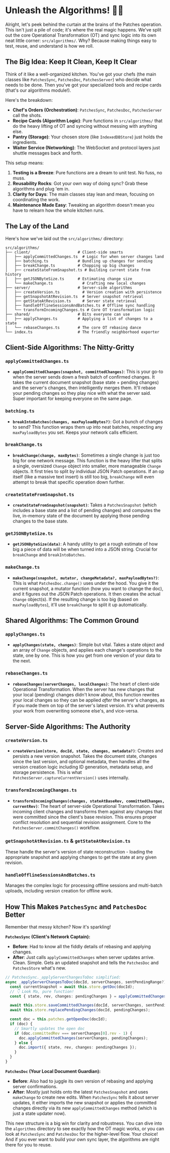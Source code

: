 # Unleash the Algorithms! 🧙‍♂️

Alright, let's peek behind the curtain at the brains of the Patches operation. This isn't just a pile of code; it's where the real magic happens. We've split out the core Operational Transformation (OT) and sync logic into its own neat little corner: `src/algorithms/`. Why? Because making things easy to test, reuse, and understand is how we roll.

## The Big Idea: Keep It Clean, Keep It Clear

Think of it like a well-organized kitchen. You've got your chefs (the main classes like `PatchesSync`, `PatchesDoc`, `PatchesServer`) who decide what needs to be done. Then you've got your specialized tools and recipe cards (that's our algorithms module!).

Here's the breakdown:

- **Chef's Orders (Orchestration)**: `PatchesSync`, `PatchesDoc`, `PatchesServer` call the shots.
- **Recipe Cards (Algorithm Logic)**: Pure functions in `src/algorithms/` that do the heavy lifting of OT and syncing without messing with anything else.
- **Pantry (Storage)**: Your chosen store (like `IndexedDBStore`) just holds the ingredients.
- **Waiter Service (Networking)**: The WebSocket and protocol layers just shuttle messages back and forth.

This setup means:

1.  **Testing is a Breeze**: Pure functions are a dream to unit test. No fuss, no muss.
2.  **Reusability Rocks**: Got your own way of doing sync? Grab these algorithms and plug 'em in.
3.  **Clarity for Days**: The main classes stay lean and mean, focusing on coordinating the work.
4.  **Maintenance Made Easy**: Tweaking an algorithm doesn't mean you have to relearn how the whole kitchen runs.

## The Lay of the Land

Here's how we've laid out the `src/algorithms/` directory:

```
src/algorithms/
├── client/                     # Client-side smarts
│   ├── applyCommittedChanges.ts  # Logic for when server changes land
│   ├── batching.ts             # Bundling up changes for sending
│   ├── breakChange.ts          # Chopping up big changes
│   ├── createStateFromSnapshot.ts # Building current state from history
│   ├── getJSONByteSize.ts      # Estimating change size
│   └── makeChange.ts             # Crafting new local changes
├── server/                     # Server-side algorithms
│   ├── createVersion.ts          # Version creation with persistence
│   ├── getSnapshotAtRevision.ts  # Server snapshot retrieval
│   ├── getStateAtRevision.ts     # Server state retrieval
│   ├── handleOfflineSessionsAndBatches.ts # Offline sync handling
│   └── transformIncomingChanges.ts # Core OT transformation logic
├── shared/                     # Bits everyone can use
│   ├── applyChanges.ts         # Applying a list of changes to a state
│   └── rebaseChanges.ts        # The core OT rebasing dance
└── index.ts                    # The friendly neighborhood exporter
```

## Client-Side Algorithms: The Nitty-Gritty

### `applyCommittedChanges.ts`

- **`applyCommittedChanges(snapshot, committedChanges)`**: This is your go-to when the server sends down a fresh batch of confirmed changes. It takes the current document snapshot (base state + pending changes) and the server's changes, then intelligently merges them. It'll rebase your pending changes so they play nice with what the server said. Super important for keeping everyone on the same page.

### `batching.ts`

- **`breakIntoBatches(changes, maxPayloadBytes?)`**: Got a bunch of changes to send? This function wraps them up into neat batches, respecting any `maxPayloadBytes` you set. Keeps your network calls efficient.

### `breakChange.ts`

- **`breakChange(change, maxBytes)`**: Sometimes a single change is just too big for one network message. This function is the heavy lifter that splits a single, oversized `Change` object into smaller, more manageable `Change` objects. It first tries to split by individual JSON Patch operations. If an op itself (like a massive text insert) is still too big, `breakChange` will even attempt to break that specific operation down further.

### `createStateFromSnapshot.ts`

- **`createStateFromSnapshot(snapshot)`**: Takes a `PatchesSnapshot` (which includes a base state and a list of pending changes) and computes the live, in-memory state of the document by applying those pending changes to the base state.

### `getJSONByteSize.ts`

- **`getJSONByteSize(data)`**: A handy utility to get a rough estimate of how big a piece of data will be when turned into a JSON string. Crucial for `breakChange` and `breakIntoBatches`.

### `makeChange.ts`

- **`makeChange(snapshot, mutator, changeMetadata?, maxPayloadBytes?)`**: This is what `PatchesDoc.change()` uses under the hood. You give it the current snapshot, a mutator function (how you want to change the doc), and it figures out the JSON Patch operations. It then creates the actual `Change` object(s). If the resulting change is too big (based on `maxPayloadBytes`), it'll use `breakChange` to split it up automatically.

## Shared Algorithms: The Common Ground

### `applyChanges.ts`

- **`applyChanges(state, changes)`**: Simple but vital. Takes a state object and an array of `Change` objects, and applies each change's operations to the state, one by one. This is how you get from one version of your data to the next.

### `rebaseChanges.ts`

- **`rebaseChanges(serverChanges, localChanges)`**: The heart of client-side Operational Transformation. When the server has new changes that your local (pending) changes didn't know about, this function rewrites your local changes so they can be applied _after_ the server's changes, as if you made them on top of the server's latest version. It's what prevents your work from overwriting someone else's, and vice-versa.

## Server-Side Algorithms: The Authority

### `createVersion.ts`

- **`createVersion(store, docId, state, changes, metadata?)`**: Creates and persists a new version snapshot. Takes the document state, changes since the last version, and optional metadata, then handles all the version creation logic including ID generation, metadata setup, and storage persistence. This is what `PatchesServer.captureCurrentVersion()` uses internally.

### `transformIncomingChanges.ts`

- **`transformIncomingChanges(changes, stateAtBaseRev, committedChanges, currentRev)`**: The heart of server-side Operational Transformation. Takes incoming client changes and transforms them against any changes that were committed since the client's base revision. This ensures proper conflict resolution and sequential revision assignment. Core to the `PatchesServer.commitChanges()` workflow.

### `getSnapshotAtRevision.ts` & `getStateAtRevision.ts`

These handle the server's version of state reconstruction - loading the appropriate snapshot and applying changes to get the state at any given revision.

### `handleOfflineSessionsAndBatches.ts`

Manages the complex logic for processing offline sessions and multi-batch uploads, including version creation for offline work.

## How This Makes `PatchesSync` and `PatchesDoc` Better

Remember that messy kitchen? Now it's sparkling!

**`PatchesSync` (Client's Network Captain):**

- **Before**: Had to know all the fiddly details of rebasing and applying changes.
- **After**: Just calls `applyCommittedChanges` when server updates arrive. Clean. Simple. Gets an updated snapshot and tells the `PatchesDoc` and `PatchesStore` what's new.

```typescript
// PatchesSync._applyServerChangesToDoc simplified:
async _applyServerChangesToDoc(docId, serverChanges, sentPendingRange?) {
  const currentSnapshot = await this.store.getDoc(docId);
  // 👇 Look Ma, pure function!
  const { state, rev, changes: pendingChanges } = applyCommittedChanges(currentSnapshot, serverChanges);

  await this.store.saveCommittedChanges(docId, serverChanges, sentPendingRange);
  await this.store.replacePendingChanges(docId, pendingChanges);

  const doc = this.patches.getOpenDoc(docId);
  if (doc) {
    // Smartly updates the open doc
    if (doc.committedRev === serverChanges[0].rev - 1) {
      doc.applyCommittedChanges(serverChanges, pendingChanges);
    } else {
      doc.import({ state, rev, changes: pendingChanges });
    }
  }
}
```

**`PatchesDoc` (Your Local Document Guardian):**

- **Before**: Also had to juggle its own version of rebasing and applying server confirmations.
- **After**: Mostly just holds onto the latest `PatchesSnapshot` and uses `makeChange` to create new edits. When `PatchesSync` tells it about server updates, it either imports the new snapshot or applies the committed changes directly via its new `applyCommittedChanges` method (which is just a state updater now).

This new structure is a big win for clarity and robustness. You can dive into the `algorithms` directory to see exactly how the OT magic works, or you can look at `PatchesSync` and `PatchesDoc` for the higher-level flow. Your choice! And if you ever want to build your own sync layer, the algorithms are right there for you to reuse.
